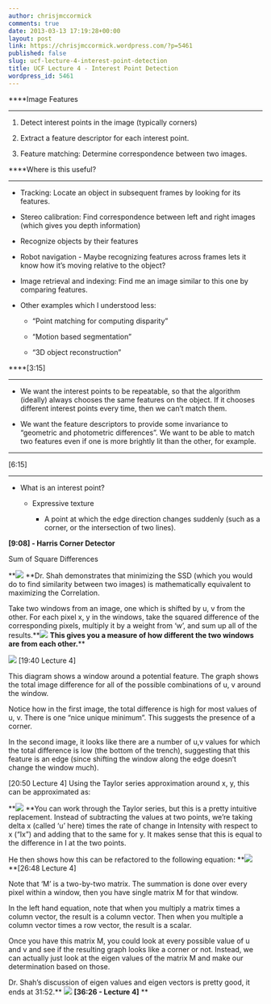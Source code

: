 ```yaml
---
author: chrisjmccormick
comments: true
date: 2013-03-13 17:19:28+00:00
layout: post
link: https://chrisjmccormick.wordpress.com/?p=5461
published: false
slug: ucf-lecture-4-interest-point-detection
title: UCF Lecture 4 - Interest Point Detection
wordpress_id: 5461
---
```


****Image Features
****



	
  1. Detect interest points in the image (typically corners)

	
  2. Extract a feature descriptor for each interest point.

	
  3. Feature matching: Determine correspondence between two images.


****Where is this useful?
****



	
  * Tracking: Locate an object in subsequent frames by looking for its features.

	
  * Stereo calibration: Find correspondence between left and right images (which gives you depth information)

	
  * Recognize objects by their features

	
  * Robot navigation - Maybe recognizing features across frames lets it know how it’s moving relative to the object?

	
  * Image retrieval and indexing: Find me an image similar to this one by comparing features.

	
  * Other examples which I understood less:

	
    * “Point matching for computing disparity”

	
    * “Motion based segmentation”

	
    * “3D object reconstruction”





****[3:15]
****



	
  * We want the interest points to be repeatable, so that the algorithm (ideally) always chooses the same features on the object. If it chooses different interest points every time, then we can’t match them.

	
  * We want the feature descriptors to provide some invariance to “geometric and photometric differences”. We want to be able to match two features even if one is more brightly lit than the other, for example.


****
[6:15]
****



	
  * What is an interest point?

	
    * Expressive texture

	
      * A point at which the edge direction changes suddenly (such as a corner, or the intersection of two lines).








**[9:08] - Harris Corner Detector**

Sum of Square Differences

**![](https://lh5.googleusercontent.com/e17u-2M7VUibHnf8VzCXwqq3tKX5eaLqRG6B71YwhMW9uItEvu_DAr7T4pc9z7jtitpiQdZz0MH-GoS2kqOu_Iq3I71dowtDZFAt2f9jdIWDp0fdOGjyxSVR)
**Dr. Shah demonstrates that minimizing the SSD (which you would do to find similarity between two images) is mathematically equivalent to maximizing the Correlation.

Take two windows from an image, one which is shifted by u, v from the other. For each pixel x, y in the windows, take the squared difference of the corresponding pixels, multiply it by a weight from ‘w’, and sum up all of the results.**![](https://lh5.googleusercontent.com/GmZpjq0EmQeGY9m1dZCiBROAo45PtGymYRwAU2k5CsMJwmTgdKwJT4WrcYdVsxcNCRY0CFelWBvtJvK_C5pVZXD1ciCRx_0PSoPbavvs85LdycEN6Wi5u8z8)
**This gives you a measure of how different the two windows are from each other.****

![](https://lh3.googleusercontent.com/53Z9d9jFiiBDKvEeLzEgaq6kIaP7rJ-ROPuM2vyLInc2sNNqqP8hlT_hm12RjXaVcxvh-Dztb_ipxWbwEhyVmkOdqWt9nQNlVe_e4kykYfw5zRC3qWuUu9oS)
[19:40 Lecture 4]

This diagram shows a window around a potential feature. The graph shows the total image difference for all of the possible combinations of u, v around the window.

Notice how in the first image, the total difference is high for most values of u, v. There is one “nice unique minimum”. This suggests the presence of a corner.

In the second image, it looks like there are a number of u,v values for which the total difference is low (the bottom of the trench), suggesting that this feature is an edge (since shifting the window along the edge doesn’t change the window much).

[20:50 Lecture 4]
Using the Taylor series approximation around x, y, this can be approximated as:

**![](https://lh6.googleusercontent.com/2aAEZlUSBATQqhCUdJMTubdvKZdEBK5Skb1AIi0TcjOR9O364Dtl-bEPkXpbiZmCqZOqJ36CNk5WiaF1hE_0Qn2F1JG5FZyorUhNgDuigZmQ8JO_ash9a4te)
**You can work through the Taylor series, but this is a pretty intuitive replacement. Instead of subtracting the values at two points, we’re taking delta x (called ‘u’ here) times the rate of change in Intensity with respect to x (“Ix”) and adding that to the same for y. It makes sense that this is equal to the difference in I at the two points.

He then shows how this can be refactored to the following equation:
**![](https://lh3.googleusercontent.com/EanrhGRCb0_79qFC1o3VJ0A8GWg5Q2fq_QOVWn17zs6qEfqI2S4QwOmasWHyQ2Gzg8dYi7crAhfcKbCMsxUwOQfWiH2bMGpVFisiUO1E4cMEpxY1956OReB9)
**[26:48 Lecture 4]

Note that ‘M’ is a two-by-two matrix. The summation is done over every pixel within a window, then you have single matrix M for that window.

In the left hand equation, note that when you multiply a matrix times a column vector, the result is a column vector. Then when you multiple a column vector times a row vector, the result is a scalar.

Once you have this matrix M, you could look at every possible value of u and v and see if the resulting graph looks like a corner or not. Instead, we can actually just look at the eigen values of the matrix M and make our determination based on those.

Dr. Shah’s discussion of eigen values and eigen vectors is pretty good, it ends at 31:52.**
![](https://lh4.googleusercontent.com/Xhu4KnT3Ae49HjHfbtfLNKVJfYN9RjSMTtZVCJ9qv9MrLS7qMFZdHTCs8TuREgAh_Q6k1pHGS7Q7P5Kax2DUqP2cd3pOkYhAVpze6Ma03yVpwxkVfI7fHrNp)
**[36:26 - Lecture 4]**
**
